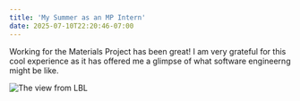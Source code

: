 ```yaml
---
title: 'My Summer as an MP Intern'
date: 2025-07-10T22:20:46-07:00
---
```


Working for the Materials Project has been great! I am very grateful for this cool experience as it has offered me a glimpse of what software engineerng might be like.

![The view from LBL](/images/berkeley.jpg)